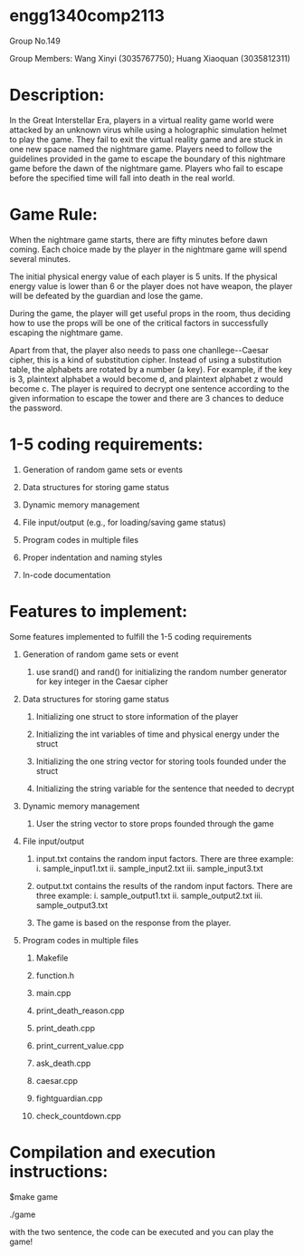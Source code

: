 # engg1340comp2113

Group No.149 

Group Members: Wang Xinyi (3035767750); Huang Xiaoquan (3035812311)

# Description:
In the Great Interstellar Era, players in a virtual reality game world were attacked by an unknown virus while using a holographic simulation helmet to play the game. They fail to exit the virtual reality game and are stuck in one new space named the nightmare game.  Players need to follow the guidelines provided in the game to escape the boundary of this nightmare game before the dawn of the nightmare game. Players who fail to escape before the specified time will fall into death in the real world.

# Game Rule:
When the nightmare game starts, there are fifty minutes before dawn coming. Each choice made by the player in the nightmare game will spend several minutes. 

The initial physical energy value of each player is 5 units. If the physical energy value is lower than 6 or the player does not have weapon, the player will be defeated by the guardian and lose the game. 

During the game, the player will get useful props in the room, thus deciding how to use the props will be one of the critical factors in successfully escaping the nightmare game.

Apart from that, the player also needs to pass one chanllege--Caesar cipher, this is a kind of substitution cipher. Instead of using a substitution table, the alphabets are rotated by a number (a key). For example, if the key is 3, plaintext alphabet a would become d, and plaintext alphabet z would become c. The player is required to decrypt one sentence according to the given information to escape the tower and there are 3 chances to deduce the password.

# 1-5 coding requirements:

1. Generation of random game sets or events

2. Data structures for storing game status

3. Dynamic memory management

4. File input/output (e.g., for loading/saving game status)

5. Program codes in multiple files

6. Proper indentation and naming styles

7. In-code documentation

# Features to implement:
Some features implemented to fulfill the 1-5 coding requirements

1. Generation of random game sets or event

   1. use srand() and rand() for initializing the random number generator for key integer in the Caesar cipher

2. Data structures for storing game status

   1. Initializing one struct to store information of the player

   2. Initializing the int variables of time and physical energy under the struct 

   3. Initializing the one string vector for storing tools founded under the struct

   4. Initializing the string variable for the sentence that needed to decrypt

3. Dynamic memory management

   1. User the string vector to store props founded through the game

4. File input/output 

   1. input.txt contains the random input factors.
   There are three example:
      i. sample_input1.txt
      ii. sample_input2.txt
      iii. sample_input3.txt

   2. output.txt contains the results of the random input factors.
   There are three example:
      i. sample_output1.txt
      ii. sample_output2.txt
      iii. sample_output3.txt
   
   3. The game is based on the response from the player.

5. Program codes in multiple files

   1. Makefile
   
   2. function.h
   
   3. main.cpp
   
   4. print_death_reason.cpp
   
   5. print_death.cpp
   
   6. print_current_value.cpp
   
   7. ask_death.cpp
   
   8. caesar.cpp
   
   9. fightguardian.cpp
   
   10. check_countdown.cpp

# Compilation and execution instructions:

$make game

./game

with the two sentence, the code can be executed and you can play the game!
